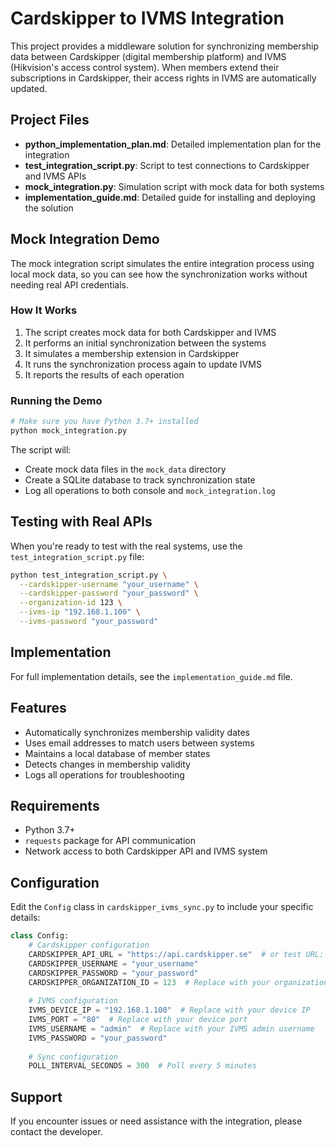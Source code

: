 # Cardskipper to IVMS Integration

This project provides a middleware solution for synchronizing membership data between Cardskipper (digital membership platform) and IVMS (Hikvision's access control system). When members extend their subscriptions in Cardskipper, their access rights in IVMS are automatically updated.

## Project Files

- **python_implementation_plan.md**: Detailed implementation plan for the integration
- **test_integration_script.py**: Script to test connections to Cardskipper and IVMS APIs
- **mock_integration.py**: Simulation script with mock data for both systems
- **implementation_guide.md**: Detailed guide for installing and deploying the solution

## Mock Integration Demo

The mock integration script simulates the entire integration process using local mock data, so you can see how the synchronization works without needing real API credentials.

### How It Works

1. The script creates mock data for both Cardskipper and IVMS
2. It performs an initial synchronization between the systems
3. It simulates a membership extension in Cardskipper
4. It runs the synchronization process again to update IVMS
5. It reports the results of each operation

### Running the Demo

```bash
# Make sure you have Python 3.7+ installed
python mock_integration.py
```

The script will:
- Create mock data files in the `mock_data` directory
- Create a SQLite database to track synchronization state
- Log all operations to both console and `mock_integration.log`

## Testing with Real APIs

When you're ready to test with the real systems, use the `test_integration_script.py` file:

```bash
python test_integration_script.py \
  --cardskipper-username "your_username" \
  --cardskipper-password "your_password" \
  --organization-id 123 \
  --ivms-ip "192.168.1.100" \
  --ivms-password "your_password"
```

## Implementation

For full implementation details, see the `implementation_guide.md` file.

## Features

- Automatically synchronizes membership validity dates
- Uses email addresses to match users between systems
- Maintains a local database of member states
- Detects changes in membership validity
- Logs all operations for troubleshooting

## Requirements

- Python 3.7+
- `requests` package for API communication
- Network access to both Cardskipper API and IVMS system

## Configuration

Edit the `Config` class in `cardskipper_ivms_sync.py` to include your specific details:

```python
class Config:
    # Cardskipper configuration
    CARDSKIPPER_API_URL = "https://api.cardskipper.se"  # or test URL: https://api-test.cardskipper.se
    CARDSKIPPER_USERNAME = "your_username"
    CARDSKIPPER_PASSWORD = "your_password"
    CARDSKIPPER_ORGANIZATION_ID = 123  # Replace with your organization ID
    
    # IVMS configuration
    IVMS_DEVICE_IP = "192.168.1.100"  # Replace with your device IP
    IVMS_PORT = "80"  # Replace with your device port
    IVMS_USERNAME = "admin"  # Replace with your IVMS admin username
    IVMS_PASSWORD = "your_password"
    
    # Sync configuration
    POLL_INTERVAL_SECONDS = 300  # Poll every 5 minutes
```

## Support

If you encounter issues or need assistance with the integration, please contact the developer.